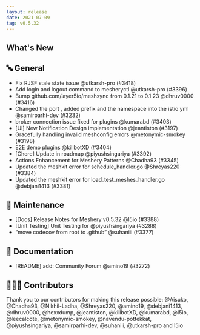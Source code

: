 ```yaml
---
layout: release
date: 2021-07-09
tag: v0.5.32
---
```


## What's New
## 🔤 General
- Fix RJSF stale state issue @utkarsh-pro (#3418)
- Add login and logout command to mesheryctl @utkarsh-pro (#3396)
- Bump github.com/layer5io/meshsync from 0.1.21 to 0.1.23 @dhruv0000 (#3416)
- Changed the port , added prefix and the namespace into the istio yml @samirparhi-dev (#3232)
- broker connection issue fixed for plugins @kumarabd (#3403)
- [UI] New Notification Design implementation @jeantiston (#3197)
- Gracefully handling invalid meshconfig errors @metonymic-smokey (#3198)
- E2E demo plugins @killbotXD (#3404)
- [Chore] Update in  roadmap @piyushsingariya (#3392)
- Actions Enhancement for Meshery Patterns @Chadha93 (#3345)
- Updated the meshkit error for schedule_handler.go  @Shreyas220 (#3384)
- Updated the meshkit error for load_test_meshes_handler.go  @debjani1413 (#3381)

## 🧰 Maintenance

- [Docs] Release Notes for Meshery v0.5.32 @l5io (#3388)
- [Unit Testing] Unit Testing for  @piyushsingariya (#3288)
- “move codecov from root to .github” @suhaniii (#3377)

## 📖 Documentation

- [README] add: Community Forum @amino19 (#3272)

## 👨🏽‍💻 Contributors

Thank you to our contributors for making this release possible:
@Aisuko, @Chadha93, @Nikhil-Ladha, @Shreyas220, @amino19, @debjani1413, @dhruv0000, @hexxdump, @jeantiston, @killbotXD, @kumarabd, @l5io, @leecalcote, @metonymic-smokey, @navendu-pottekkat, @piyushsingariya, @samirparhi-dev, @suhaniii, @utkarsh-pro and l5io
 
